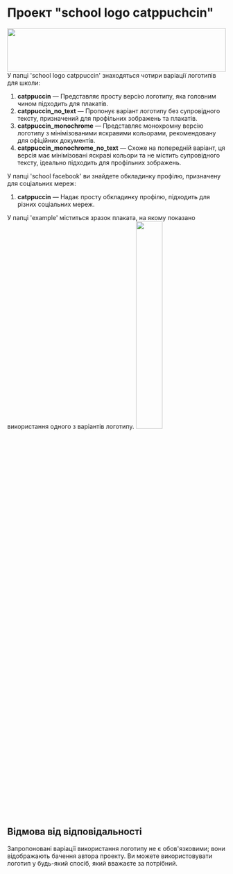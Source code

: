 # Проект "school logo catppuchcin"
<img src="https://github.com/unluky3/school-logo-catppuchin/assets/154826504/98560fd1-1f98-4456-98e6-60fec1736d8a.png" width=100% height="100">
У папці 'school logo catppuccin' знаходяться чотири варіації логотипів для школи:

1. **catppuccin** — Представляє просту версію логотипу, яка головним чином підходить для плакатів.
2. **catppuccin_no_text** — Пропонує варіант логотипу без супровідного тексту, призначений для профільних зображень та плакатів.
3. **catppuccin_monochrome** — Представляє монохромну версію логотипу з мінімізованими яскравими кольорами, рекомендовану для офіційних документів.
4. **catppuccin_monochrome_no_text** — Схоже на попередній варіант, ця версія має мінімізовані яскраві кольори та не містить супровідного тексту, ідеально підходить для профільних зображень.

У папці 'school facebook' ви знайдете обкладинку профілю, призначену для соціальних мереж:

1. **catppuccin** — Надає просту обкладинку профілю, підходить для різних соціальних мереж.

У папці 'example' міститься зразок плаката, на якому показано використання одного з варіантів логотипу.
<img src="https://github.com/unluky3/school-logo-catppuchin/assets/154826504/4ce738e9-f2fc-483c-af11-61dddc382b4d" width=35% height=35%>
## Відмова від відповідальності

Запропоновані варіації використання логотипу не є обов'язковими; вони відображають бачення автора проекту. Ви можете використовувати логотип у будь-який спосіб, який вважаєте за потрібний.
